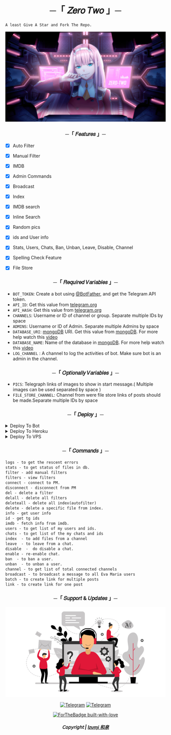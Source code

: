 <h1 align="center">
    ─「 𝑍𝑒𝑟𝑜 𝑇𝑤𝑜 」─
</h1>

```
A least Give A Star and Fork The Repo.
```
<p align="center">
  <img src="https://github.com/AL3X-Github/Resources/blob/main/Photos/02.jpg" alt="Zero Two Logo">
</p>

<h3 align="center">
    ─「 𝐹𝑒𝑎𝑡𝑢𝑟𝑒𝑠 」─ 
</h3>

- [x] Auto Filter
- [x] Manual Filter
- [x] IMDB
- [x] Admin Commands
- [x] Broadcast
- [x] Index
- [x] IMDB search
- [x] Inline Search
- [x] Random pics
- [x] ids and User info 
- [x] Stats, Users, Chats, Ban, Unban, Leave, Disable, Channel
- [x] Spelling Check Feature
- [x] File Store


<h3 align="center">
    ─「 𝑅𝑒𝑞𝑢𝑖𝑟𝑒𝑑 𝑉𝑎𝑟𝑖𝑎𝑏𝑙𝑒𝑠 」─ 
</h3>

* `BOT_TOKEN`: Create a bot using [@BotFather](https://telegram.dog/BotFather), and get the Telegram API token.
* `API_ID`: Get this value from [telegram.org](https://my.telegram.org/apps)
* `API_HASH`: Get this value from [telegram.org](https://my.telegram.org/apps)
* `CHANNELS`: Username or ID of channel or group. Separate multiple IDs by space
* `ADMINS`: Username or ID of Admin. Separate multiple Admins by space
* `DATABASE_URI`: [mongoDB](https://www.mongodb.com) URI. Get this value from [mongoDB](https://www.mongodb.com). For more help watch this [video](https://youtu.be/1G1XwEOnxxo)
* `DATABASE_NAME`: Name of the database in [mongoDB](https://www.mongodb.com). For more help watch this [video](https://youtu.be/Miajl2amrKo)
* `LOG_CHANNEL` : A channel to log the activities of bot. Make sure bot is an admin in the channel.
<h3 align="center">
    ─「 𝑂𝑝𝑡𝑖𝑜𝑛𝑎𝑙𝑙𝑦 𝑉𝑎𝑟𝑖𝑎𝑏𝑙𝑒𝑠 」─ 
</h3>

* `PICS`: Telegraph links of images to show in start message.( Multiple images can be used separated by space )
* `FILE_STORE_CHANNEL`: Channel from were file store links of posts should be made.Separate multiple IDs by space


<h3 align="center">
    ─「 𝐷𝑒𝑝𝑙𝑜𝑦 」─
</h3>
<details><summary>Deploy To Bot</summary>
<br>
<a href="https://telegram.dog/XTZ_HerokuBot?start=QUwzWC1HaXRodWIvWmVyb1R3byBtYWlu">
  <img src="https://www.herokucdn.com/deploy/button.svg" alt="Deploy">
</a>
</p>
</details>

<details><summary>Deploy To Heroku</summary>
<br>
<a href="https://github.com/AL3X-Github/ZeroTwo">
  <img src="https://www.herokucdn.com/deploy/button.svg" alt="Deploy">
</a>
</p>
</details>


<details><summary>Deploy To VPS</summary>
<p>
<pre>
git clone https://github.com/AL3X-Github/ZeroTwo
# Install Packages
pip3 install -U -r requirements.txt
Edit info.py with variables as given below then run bot
python3 bot.py
</pre>
</p>
</details>

<h3 align="center">
    ─「 𝐶𝑜𝑚𝑚𝑎𝑛𝑑𝑠 」─
</h3>

```
logs - to get the rescent errors
stats - to get status of files in db.
filter - add manual filters
filters - view filters
connect - connect to PM.
disconnect - disconnect from PM
del - delete a filter
delall - delete all filters
deleteall - delete all index(autofilter)
delete - delete a specific file from index.
info - get user info
id - get tg ids
imdb - fetch info from imdb.
users - to get list of my users and ids.
chats - to get list of the my chats and ids 
index  - to add files from a channel
leave  - to leave from a chat.
disable  -  do disable a chat.
enable - re-enable chat.
ban  - to ban a user.
unban  - to unban a user.
channel - to get list of total connected channels
broadcast - to broadcast a message to all Eva Maria users
batch - to create link for multiple posts
link - to create link for one post
```
<h3 align="center">
    ─「 𝑆𝑢𝑝𝑝𝑜𝑟𝑡 & 𝑈𝑝𝑑𝑎𝑡𝑒𝑠 」─
</h3>

<div align="center">

![Support Cover](https://github.com/AL3X-Github/Resources/blob/main/Photos/Support.png)

</div>

<div align="center">


[![Telegram](https://img.shields.io/badge/Group-%232C3454?style=for-the-badge&logo=telegram&logoColor=white)](https://telegram.dog/MaximXGroup) [![Telegram](https://img.shields.io/badge/Channel-%232C3454?style=for-the-badge&logo=telegram&logoColor=white)](https://telegram.dog/MaximXChannels)

[![ForTheBadge built-with-love](http://ForTheBadge.com/images/badges/built-with-love.svg)](https://github.com/AL3X-Github)

<h6>

**𝖢𝗈𝗉𝗒𝗋𝗂𝗀𝗁𝗍 |** [**Iᴢυɱi 和泉**](https://telegram.dog/MaximXRobot) 

</h6>
</div>

